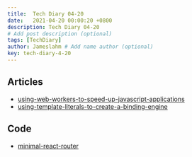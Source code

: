 ```yaml
---
title:  Tech Diary 04-20
date:   2021-04-20 00:00:20 +0800
description: Tech Diary 04-20
# Add post description (optional)
tags: [TechDiary]
author: Jameslahm # Add name author (optional)
key: tech-diary-4-20
---
```


## Articles

- [using-web-workers-to-speed-up-javascript-applications](https://blog.bitsrc.io/using-web-workers-to-speed-up-javascript-applications-5c567f209bdb)
- [using-template-literals-to-create-a-binding-engine](https://tobiasuhlig.medium.com/using-template-literals-to-create-a-binding-engine-1cb33155a6e8)

## Code
- [minimal-react-router](https://github.com/jameslahm/minimal-react-router)

